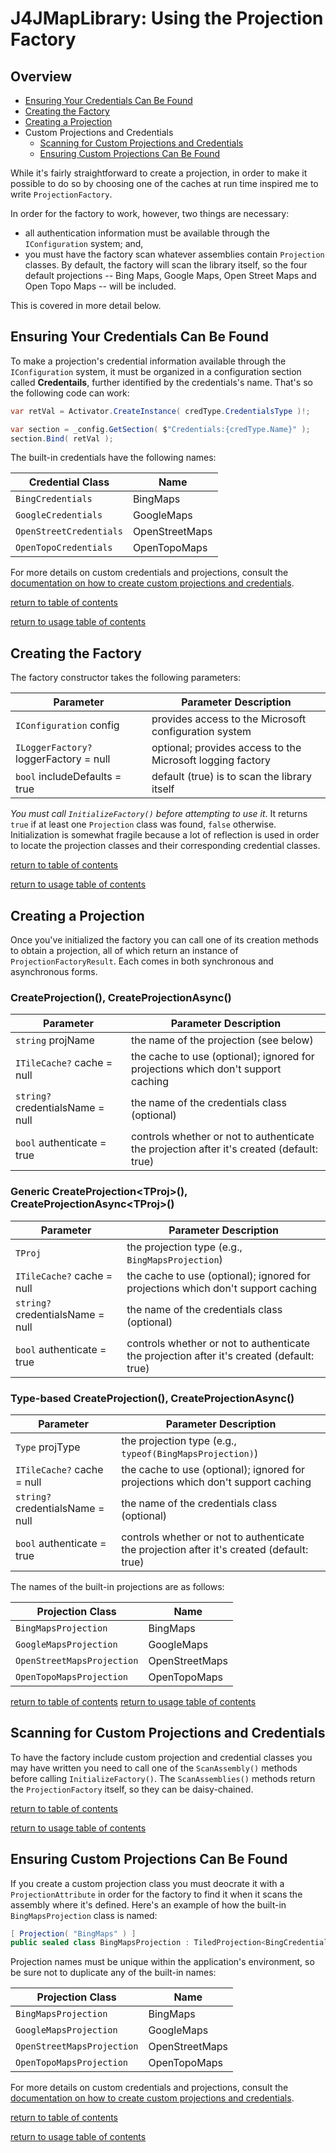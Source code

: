# J4JMapLibrary: Using the Projection Factory

## Overview

- [Ensuring Your Credentials Can Be Found](#ensuring-your-credentials-can-be-found)
- [Creating the Factory](#creating-the-factory)
- [Creating a Projection](#creating-a-projection)
- Custom Projections and Credentials
  - [Scanning for Custom Projections and Credentials](#scanning-for-custom-projections-and-credentials)
  - [Ensuring Custom Projections Can Be Found](#ensuring-custom-projections-can-be-found)
  
While it's fairly straightforward to create a projection, in order to make it possible to do so by choosing one of the caches at run time inspired me to write `ProjectionFactory`.

In order for the factory to work, however, two things are necessary:

- all authentication information must be available through the `IConfiguration` system; and,
- you must have the factory scan whatever assemblies contain `Projection` classes. By default, the factory will scan the library itself, so the four default projections -- Bing Maps, Google Maps, Open Street Maps and Open Topo Maps -- will be included.

This is covered in more detail below.

## Ensuring Your Credentials Can Be Found

To make a projection's credential information available through the `IConfiguration` system, it must be organized in a configuration section called **Credentails**, further identified by the credentials's name. That's so the following code can work:

```csharp
var retVal = Activator.CreateInstance( credType.CredentialsType )!;

var section = _config.GetSection( $"Credentials:{credType.Name}" );
section.Bind( retVal );
```

The built-in credentials have the following names:

|Credential Class|Name|
|----------|----|
|`BingCredentials`|BingMaps|
|`GoogleCredentials`|GoogleMaps|
|`OpenStreetCredentials`|OpenStreetMaps|
|`OpenTopoCredentials`|OpenTopoMaps|

For more details on custom credentials and projections, consult the [documentation on how to create custom projections and credentials](custom-projections.md).

[return to table of contents](#overview)

[return to usage table of contents](usage.md#overview)

## Creating the Factory

The factory constructor takes the following parameters:

|Parameter|Parameter Description|
|---------|---------------------|
|`IConfiguration` config|provides access to the Microsoft configuration system|
|`ILoggerFactory?` loggerFactory = null|optional; provides access to the Microsoft logging factory|
|`bool` includeDefaults = true|default (true) is to scan the library itself|

*You must call `InitializeFactory()` before attempting to use it*. It returns `true` if at least one `Projection` class was found, `false` otherwise. Initialization is somewhat fragile because a lot of reflection is used in order to locate the projection classes and their corresponding credential classes.

[return to table of contents](#overview)

[return to usage table of contents](usage.md#overview)

## Creating a Projection

Once you've initialized the factory you can call one of its creation methods to obtain a projection, all of which return an instance of `ProjectionFactoryResult`. Each comes in both synchronous and asynchronous forms.

### CreateProjection(), CreateProjectionAsync()

|Parameter|Parameter Description|
|---------|---------------------|
|`string` projName|the name of the projection (see below)|
|`ITileCache?` cache = null|the cache to use (optional); ignored for projections which don't support caching|
|`string?` credentialsName = null|the name of the credentials class (optional)|
|`bool` authenticate = true|controls whether or not to authenticate the projection after it's created (default: true)|

### Generic CreateProjection&lt;TProj&gt;(), CreateProjectionAsync&lt;TProj&gt;()

|Parameter|Parameter Description|
|---------|---------------------|
|`TProj`|the projection type (e.g., `BingMapsProjection`)|
|`ITileCache?` cache = null|the cache to use (optional); ignored for projections which don't support caching|
|`string?` credentialsName = null|the name of the credentials class (optional)|
|`bool` authenticate = true|controls whether or not to authenticate the projection after it's created (default: true)|

### Type-based CreateProjection(), CreateProjectionAsync()

|Parameter|Parameter Description|
|---------|---------------------|
|`Type` projType|the projection type (e.g., `typeof(BingMapsProjection)`)|
|`ITileCache?` cache = null|the cache to use (optional); ignored for projections which don't support caching|
|`string?` credentialsName = null|the name of the credentials class (optional)|
|`bool` authenticate = true|controls whether or not to authenticate the projection after it's created (default: true)|

The names of the built-in projections are as follows:

|Projection Class|Name|
|----------|----|
|`BingMapsProjection`|BingMaps|
|`GoogleMapsProjection`|GoogleMaps|
|`OpenStreetMapsProjection`|OpenStreetMaps|
|`OpenTopoMapsProjection`|OpenTopoMaps|

[return to table of contents](#overview)
[return to usage table of contents](usage.md#overview)

## Scanning for Custom Projections and Credentials

To have the factory include custom projection and credential classes you may have written you need to call one of the `ScanAssembly()` methods before calling `InitializeFactory()`. The `ScanAssemblies()` methods return the `ProjectionFactory` itself, so they can be daisy-chained.

[return to table of contents](#overview)

[return to usage table of contents](usage.md#overview)

## Ensuring Custom Projections Can Be Found

If you create a custom projection class you must deocrate it with a `ProjectionAttribute` in order for the factory to find it when it scans the assembly where it's defined. Here's an example of how the built-in `BingMapsProjection` class is named:

```csharp
[ Projection( "BingMaps" ) ]
public sealed class BingMapsProjection : TiledProjection<BingCredentials>
```

Projection names must be unique within the application's environment, so be sure not to duplicate any of the built-in names:

|Projection Class|Name|
|----------|----|
|`BingMapsProjection`|BingMaps|
|`GoogleMapsProjection`|GoogleMaps|
|`OpenStreetMapsProjection`|OpenStreetMaps|
|`OpenTopoMapsProjection`|OpenTopoMaps|

For more details on custom credentials and projections, consult the [documentation on how to create custom projections and credentials](custom-projections.md).

[return to table of contents](#overview)

[return to usage table of contents](usage.md#overview)

